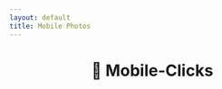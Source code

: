 ```yaml
---
layout: default
title: Mobile Photos
---
```


<h1 style="text-align: center;">📸 Mobile-Clicks</h1>

<!-- Album selection buttons -->
<div id="album-buttons" style="margin: 1.5rem 0; text-align: center;"></div>


<!-- Landscape media -->
<div class="gallery" id="gallery-landscape"></div>

<!-- Portrait media -->
<div class="gallery" id="gallery-portrait"></div>

<!-- Modal for viewing media -->
<div id="lightbox" style="display:none; position:fixed; top:0; left:0; width:100%; height:100%; 
  background:rgba(0,0,0,0.9); z-index:1000; justify-content:center; align-items:center;">
  <span style="position:absolute; top:20px; right:30px; font-size:2rem; color:white; cursor:pointer;" onclick="closeLightbox()">&times;</span>
  <div id="lightbox-content" style="max-width: 90%; max-height: 90%;"></div>
</div>

<!-- Load pre-generated media data -->
<script src="{{ site.baseurl }}/assets/js/meta.js"></script>

<script>

function showLightbox(html) {
  const lightbox = document.getElementById("lightbox");
  const content = document.getElementById("lightbox-content");
  content.innerHTML = html;
  lightbox.style.display = "flex";
}

function closeLightbox() {
  document.getElementById("lightbox").style.display = "none";
}

// Dynamically generate album buttons
function renderButtons() {
  const container = document.getElementById("album-buttons");
  folderList.forEach(folder => {
    const btn = document.createElement("button");
    btn.textContent = folder;
    btn.onclick = () => filterByFolder(folder);
    container.appendChild(btn);
  });
}

// Filter and display media for selected folder
function filterByFolder(folderName) {
  const galleryLandscape = document.getElementById("gallery-landscape");
  const galleryPortrait = document.getElementById("gallery-portrait");
  galleryLandscape.innerHTML = '';
  galleryPortrait.innerHTML = '';

  const filtered = allFiles.filter(file => file.folder === folderName);
  if (filtered.length === 0) {
    galleryLandscape.innerHTML = `<p>No media found in <strong>${folderName}</strong>.</p>`;
    return;
  }

  filtered.forEach(file => {
    const box = document.createElement('div');
    box.className = 'photo-box';

    let mediaHTML = '';

    if (file.type === "image") {
      mediaHTML = `<img src="${file.src}" alt="photo" style="cursor:zoom-in;" onclick="showLightbox('<img src=${file.src} style=\\'max-width:100%; max-height:100%\\'>')">`;
    } else if (file.type === "video") {
      // Use fallback download link if playback fails (GitHub Pages limitation)
      mediaHTML = `
        <video controls preload="metadata" style="width: 100%; border-radius: 10px; cursor:pointer;"
          onclick="showLightbox('<video src=${file.src} controls autoplay style=\\'max-width:100%; max-height:100%\\'></video>')"
          onerror="this.outerHTML='<a href=\'${file.src}\' class=\'download-button\'>Download Video</a>';">
          <source src="${file.src}" type="video/mp4">
          Your browser does not support the video tag.
        </video>
      `;
    }

    box.innerHTML = `
      ${mediaHTML}
      <div style="margin-top: 0.5rem;">
        <a href="${file.src}" class="download-button" download>Download</a>
      </div>
    `;

    if (file.orientation === "landscape") {
      galleryLandscape.appendChild(box);
    } else {
      galleryPortrait.appendChild(box);
    }
  });
}

// Initialize on page load
renderButtons();
</script>